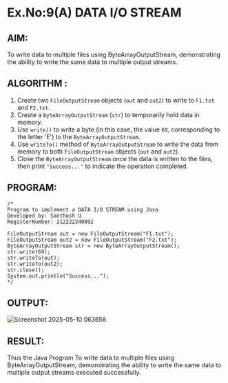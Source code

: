 # Ex.No:9(A)          DATA I/O STREAM
## AIM:
To write data to multiple files using ByteArrayOutputStream, demonstrating the ability to write the same data to multiple output streams.
## ALGORITHM :

1. Create two `FileOutputStream` objects (`out` and `out2`) to write to `F1.txt` and `F2.txt`.
2. Create a `ByteArrayOutputStream` (`str`) to temporarily hold data in memory.
3. Use `write()` to write a byte (in this case, the value `69`, corresponding to the letter 'E') to the `ByteArrayOutputStream`.
4. Use `writeTo()` method of `ByteArrayOutputStream` to write the data from memory to both `FileOutputStream` objects (`out` and `out2`).
5. Close the `ByteArrayOutputStream` once the data is written to the files, then print `"Success..."` to indicate the operation completed.

## PROGRAM:
 ```
/*
Program to implement a DATA I/O STREAM using Java
Developed by: Santhosh U
RegisterNumber: 212222240092

FileOutputStream out = new FileOutputStream("F1.txt");
FileOutputStream out2 = new FileOutputStream("F2.txt");
ByteArrayOutputStream str = new ByteArrayOutputStream();
str.write(69);
str.writeTo(out);
str.writeTo(out2);
str.close();
System.out.println("Success...");
*/
```


## OUTPUT:

![Screenshot 2025-05-10 063658](https://github.com/user-attachments/assets/500d48b9-8986-48cf-ba59-745105a93f15)


## RESULT:
Thus the Java Program To write data to multiple files using ByteArrayOutputStream, demonstrating the ability to write the same data to multiple output streams executed successfully.
